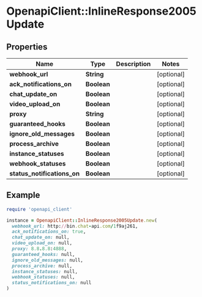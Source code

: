 # OpenapiClient::InlineResponse2005Update

## Properties

| Name | Type | Description | Notes |
| ---- | ---- | ----------- | ----- |
| **webhook_url** | **String** |  | [optional] |
| **ack_notifications_on** | **Boolean** |  | [optional] |
| **chat_update_on** | **Boolean** |  | [optional] |
| **video_upload_on** | **Boolean** |  | [optional] |
| **proxy** | **String** |  | [optional] |
| **guaranteed_hooks** | **Boolean** |  | [optional] |
| **ignore_old_messages** | **Boolean** |  | [optional] |
| **process_archive** | **Boolean** |  | [optional] |
| **instance_statuses** | **Boolean** |  | [optional] |
| **webhook_statuses** | **Boolean** |  | [optional] |
| **status_notifications_on** | **Boolean** |  | [optional] |

## Example

```ruby
require 'openapi_client'

instance = OpenapiClient::InlineResponse2005Update.new(
  webhook_url: http://bin.chat-api.com/1f9aj261,
  ack_notifications_on: true,
  chat_update_on: null,
  video_upload_on: null,
  proxy: 8.8.8.8:4888,
  guaranteed_hooks: null,
  ignore_old_messages: null,
  process_archive: null,
  instance_statuses: null,
  webhook_statuses: null,
  status_notifications_on: null
)
```

